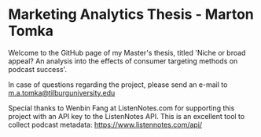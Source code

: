 # Marketing Analytics Thesis - Marton Tomka

Welcome to the GitHub page of my Master's thesis, titled 'Niche or broad appeal? An analysis into the effects of consumer targeting methods on podcast success'.

In case of questions regarding the project, please send an e-mail to m.a.tomka@tilburguniversity.edu

Special thanks to Wenbin Fang at ListenNotes.com for supporting this project with an API key to the ListenNotes API. This is an excellent tool to collect podcast metadata: https://www.listennotes.com/api/

